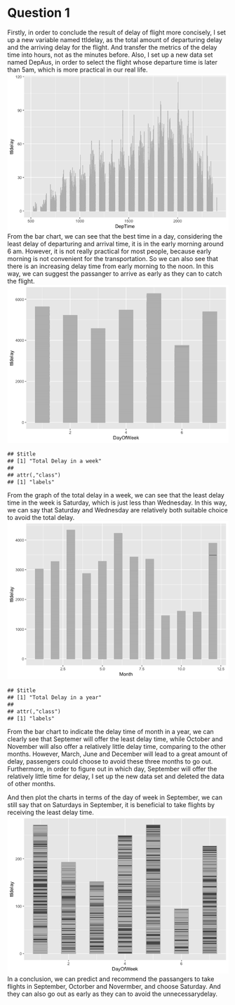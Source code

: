 Question 1
================

Firstly, in order to conclude the result of delay of flight more
concisely, I set up a new variable named ttldelay, as the total amount
of departuring delay and the arriving delay for the flight. And transfer
the metrics of the delay time into hours, not as the minutes before.
Also, I set up a new data set named DepAus, in order to select the
flight whose departure time is later than 5am, which is more practical
in our real life.
![](homework1-question1-latest_files/figure-gfm/unnamed-chunk-2-1.png)<!-- -->
From the bar chart, we can see that the best time in a day, considering
the least delay of departuring and arrival time, it is in the early
morning around 6 am. However, it is not really practical for most
people, because early morning is not convenient for the transportation.
So we can also see that there is an increasing delay time from early
morning to the noon. In this way, we can suggest the passanger to arrive
as early as they can to catch the flight.
![](homework1-question1-latest_files/figure-gfm/unnamed-chunk-3-1.png)<!-- -->

    ## $title
    ## [1] "Total Delay in a week"
    ## 
    ## attr(,"class")
    ## [1] "labels"

From the graph of the total delay in a week, we can see that the least
delay time in the week is Saturday, which is just less than Wednesday.
In this way, we can say that Saturday and Wednesday are relatively both
suitable choice to avoid the total delay.
![](homework1-question1-latest_files/figure-gfm/unnamed-chunk-4-1.png)<!-- -->

    ## $title
    ## [1] "Total Delay in a year"
    ## 
    ## attr(,"class")
    ## [1] "labels"

From the bar chart to indicate the delay time of month in a year, we can
clearly see that Septemer will offer the least delay time, while October
and November will also offer a relatively little delay time, comparing
to the other months. However, March, June and December will lead to a
great amount of delay, passengers could choose to avoid these three
months to go out. Furthermore, in order to figure out in which day,
September will offer the relatively little time for delay, I set up the
new data set and deleted the data of other months.

And then plot the charts in terms of the day of week in September, we
can still say that on Saturdays in September, it is beneficial to take
flights by receiving the least delay time.
![](homework1-question1-latest_files/figure-gfm/unnamed-chunk-6-1.png)<!-- -->
In a conclusion, we can predict and recommend the passangers to take
flights in September, Octorber and Novermber, and choose Saturday. And
they can also go out as early as they can to avoid the unnecessarydelay.
